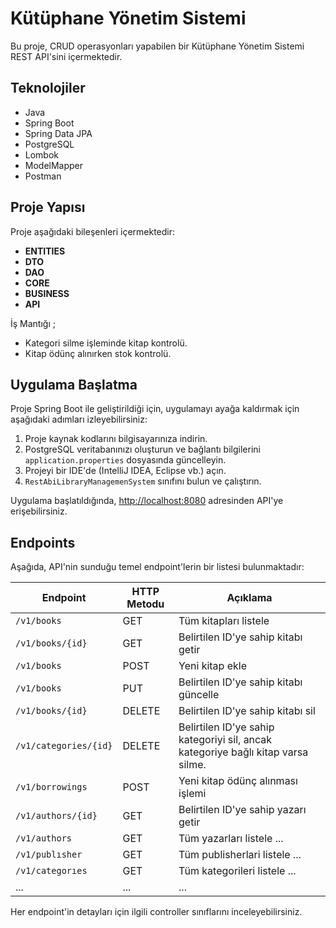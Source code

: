 # Kütüphane Yönetim Sistemi

Bu proje, CRUD operasyonları yapabilen bir Kütüphane Yönetim Sistemi REST API'sini içermektedir.


## Teknolojiler

- Java
- Spring Boot
- Spring Data JPA
- PostgreSQL
- Lombok
- ModelMapper
- Postman


## Proje Yapısı

Proje aşağıdaki bileşenleri içermektedir:

- **ENTITIES**
- **DTO**
- **DAO**
- **CORE**
- **BUSINESS**
- **API**

İş Mantığı ;
- Kategori silme işleminde kitap kontrolü.
- Kitap ödünç alınırken stok kontrolü.



## Uygulama Başlatma

Proje Spring Boot ile geliştirildiği için, uygulamayı ayağa kaldırmak için aşağıdaki adımları izleyebilirsiniz:

1. Proje kaynak kodlarını bilgisayarınıza indirin.
2. PostgreSQL veritabanınızı oluşturun ve bağlantı bilgilerini `application.properties` dosyasında güncelleyin.
3. Projeyi bir IDE'de (IntelliJ IDEA, Eclipse vb.) açın.
4. `RestAbiLibraryManagemenSystem` sınıfını bulun ve çalıştırın.

Uygulama başlatıldığında, [http://localhost:8080](http://localhost:8080) adresinden API'ye erişebilirsiniz.

## Endpoints

Aşağıda, API'nin sunduğu temel endpoint'lerin bir listesi bulunmaktadır:

| Endpoint              | HTTP Metodu | Açıklama                                                                        |
|-----------------------|-------------|---------------------------------------------------------------------------------|
| `/v1/books`           | GET         | Tüm kitapları listele                                                   |
| `/v1/books/{id}`      | GET         | Belirtilen ID'ye sahip kitabı getir                                             |
| `/v1/books`           | POST        | Yeni kitap ekle                                                                 |
| `/v1/books`           | PUT         | Belirtilen ID'ye sahip kitabı güncelle                                          |
| `/v1/books/{id}`      | DELETE      | Belirtilen ID'ye sahip kitabı sil                                               |
| `/v1/categories/{id}` | DELETE      | Belirtilen ID'ye sahip kategoriyi sil, ancak kategoriye bağlı kitap varsa silme. |
| `/v1/borrowings`      | POST        | Yeni kitap ödünç alınması işlemi                                                |
| `/v1/authors/{id}`    | GET         | Belirtilen ID'ye sahip yazarı getir                                             ||
| `/v1/authors`         | GET         | Tüm yazarları listele  ...                                                      | ...         | ...                                                                              |
| `/v1/publısher`       | GET         | Tüm publisherlari listele   ...                                                 | ...         | ...                                                                              |
| `/v1/categorıes`      | GET         | Tüm kategorileri listele  ...                                                   | ...         | ...                                                                              |
| ...                   | ...         | ...                                                                             |

Her endpoint'in detayları için ilgili controller sınıflarını inceleyebilirsiniz.

